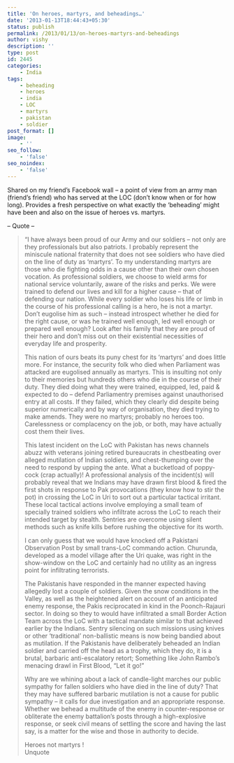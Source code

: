```yaml
---
title: 'On heroes, martyrs, and beheadings…'
date: '2013-01-13T18:44:43+05:30'
status: publish
permalink: /2013/01/13/on-heroes-martyrs-and-beheadings
author: vishy
description: ''
type: post
id: 2445
categories: 
    - India
tags:
    - beheading
    - heroes
    - india
    - LOC
    - martyrs
    - pakistan
    - soldier
post_format: []
image:
    - ''
seo_follow:
    - 'false'
seo_noindex:
    - 'false'
---
```

Shared on my friend’s Facebook wall – a point of view from an army man (friend’s friend) who has served at the LOC (don’t know when or for how long). Provides a fresh perspective on what exactly the ‘beheading’ might have been and also on the issue of heroes vs. martyrs.

– Quote –

> “I have always been proud of our Army and our soldiers – not only are they professionals but also patriots. I probably represent the miniscule national fraternity that does not see soldiers who have died on the line of duty as ‘martyrs’. To my understanding martyrs are those who die fighting odds in a cause other than their own chosen vocation. As professional soldiers, we choose to wield arms for national service voluntarily, aware of the risks and perks. We were trained to defend our lives and kill for a higher cause – that of defending our nation. While every soldier who loses his life or limb in the course of his professional calling is a hero, he is not a martyr. Don’t eugolise him as such – instead introspect whether he died for the right cause, or was he trained well enough, led well enough or prepared well enough? Look after his family that they are proud of their hero and don’t miss out on their existential necessities of everyday life and prosperity.
> 
> This nation of ours beats its puny chest for its ‘martyrs’ and does little more. For instance, the security folk who died when Parliament was attacked are eugolised annually as martyrs. This is insulting not only to their memories but hundreds others who die in the course of their duty. They died doing what they were trained, equipped, led, paid &amp; expected to do – defend Parliamentry premises against unauthorised entry at all costs. If they failed, which they clearly did despite being superior numerically and by way of organisation, they died trying to make amends. They were no martyrs; probably no heroes too. Carelessness or complacency on the job, or both, may have actually cost them their lives.
> 
> This latest incident on the LoC with Pakistan has news channels abuzz with veterans joining retired bureaucrats in chestbeating over alleged mutilation of Indian soldiers, and chest-thumping over the need to respond by upping the ante. What a bucketload of poppy-cock (crap actually)! A professional analysis of the incident(s) will probably reveal that we Indians may have drawn first blood &amp; fired the first shots in response to Pak provocations (they know how to stir the pot) in crossing the LoC in Uri to sort out a particular tactical irritant. These local tactical actions involve employing a small team of specially trained soldiers who infiltrate across the LoC to reach their intended target by stealth. Sentries are overcome using silent methods such as knife kills before rushing the objective for its worth.
> 
> I can only guess that we would have knocked off a Pakistani Observation Post by small trans-LoC commando action. Churunda, developed as a model village after the Uri quake, was right in the show-window on the LoC and certainly had no utility as an ingress point for infiltrating terrorists.
> 
> The Pakistanis have responded in the manner expected having allegedly lost a couple of soldiers. Given the snow conditions in the Valley, as well as the heightened alert on account of an anticipated enemy response, the Pakis reciprocated in kind in the Poonch-Rajauri sector. In doing so they to would have infiltrated a small Border Action Team across the LoC with a tactical mandate similar to that achieved earlier by the Indians. Sentry silencing on such missions using knives or other ‘traditional’ non-ballistic means is now being bandied about as mutilation. If the Pakistanis have deliberately beheaded an Indian soldier and carried off the head as a trophy, which they do, it is a brutal, barbaric anti-escalatory retort; Something like John Rambo’s menacing drawl in First Blood, “Let it go!”
> 
> Why are we whining about a lack of candle-light marches our public sympathy for fallen soldiers who have died in the line of duty? That they may have suffered barbaric mutilation is not a cause for public sympathy – it calls for due investigation and an appropriate response. Whether we behead a multitude of the enemy in counter-response or obliterate the enemy battalion’s posts through a high-explosive response, or seek civil means of settling the score and having the last say, is a matter for the wise and those in authority to decide.
> 
> Heroes not martyrs !  
> Unquote